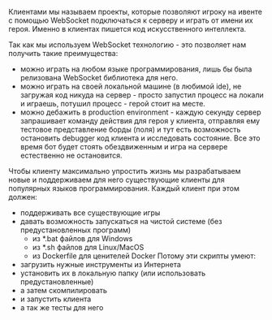 Клиентами мы называем проекты, которые позволяют игроку на ивенте 
с помощью WebSocket подключаться к серверу и играть от имени их героя.
Именно в клиентах пишется код искусственного интеллекта. 

Так как мы используем WebSocket технологию - это позволяет нам получить такие 
преимущества:
- можно играть на любом языке программирования, лишь бы была 
релизована WebSocket библиотека для него.
- можно играть на своей локальной машине (в любимой ide), не загружая код 
никуда на сервер - просто запустил процесс на локали и играешь, 
потушил процесс - герой стоит на месте.
- можно дебажить в production environment - каждую секунду сервер 
запрашивает команду действия для героя у клиента, отправляя ему тестовое 
представление борды (поля) и тут есть возможность остановить debugger код
клиента и исследовать состояние. Все это время бот будет стоять обездвиженным
и игра на сервере естественно не остановится.

Чтобы клиенту максимально упростить жизнь мы разрабатываем новые и поддерживаем
для него существующие клиенты для популярных языков программирования. Каждый клиент
при этом должен: 
- поддерживать все существующие игры
- давать возможность запускаться на чистой системе (без предустановленных программ)
  - из *.bat файлов для Windows
  - из *.sh файлов для Linux/MacOS
  - из Dockerfile для ценителей Docker
Потому эти скрипты умеют:
- загрузить нужные инструменты из Интернета
- установить их в локальную папку (или использовать предустановленные) 
- а затем скомпилировать
- и запустить клиента 
- а так же тесты для него